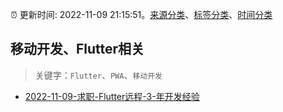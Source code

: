 :alarm_clock: 更新时间: 2022-11-09 21:15:51。[来源分类](../README.md)、[标签分类](../TAGS.md)、[时间分类](../TIMELINE.md)

## 移动开发、Flutter相关


> 关键字：`Flutter`、`PWA`、`移动开发`



- [2022-11-09-求职-Flutter远程-3-年开发经验](https://www.v2ex.com/t/894009) 